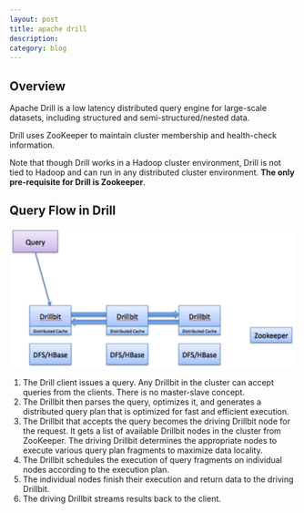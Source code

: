 ```yaml
---
layout: post
title: apache drill
description: 
category: blog
---
```


## Overview
Apache Drill is a low latency distributed query engine for large-scale datasets, including structured and semi-structured/nested data.

Drill uses ZooKeeper to maintain cluster membership and health-check information.

Note that though Drill works in a Hadoop cluster environment, Drill is not tied to Hadoop and can run in any distributed cluster environment. __The only pre-requisite for Drill is Zookeeper__.

## Query Flow in Drill
![Query Flow in Drill](../../images/blog/drill/data_flow.jpg)
1. The Drill client issues a query. Any Drillbit in the cluster can accept queries from the clients. There is no master-slave concept.
2. The Drillbit then parses the query, optimizes it, and generates a distributed query plan that is optimized for fast and efficient execution.
3. The Drillbit that accepts the query becomes the driving Drillbit node for the request. It gets a list of available Drillbit nodes in the cluster from ZooKeeper. The driving Drillbit determines the appropriate nodes to execute various query plan fragments to maximize data locality.
4. The Drillbit schedules the execution of query fragments on individual nodes according to the execution plan.
5. The individual nodes finish their execution and return data to the driving Drillbit.
6. The driving Drillbit streams results back to the client.


